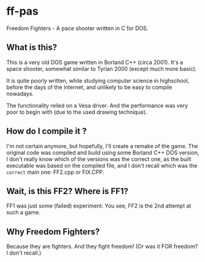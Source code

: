 # ff-pas

Freedom Fighters - A pace shooter written in C for DOS.

## What is this?

This is a very old DOS game written in Borland C++ (circa 2001).
It's a space shooter, somewhat similar to Tyrian 2000 (except much more basic).

It is quite poorly written, while studying computer science in highschool, before the days of the internet, and unlikely to be easy to compile nowadays.

The functionality relied on a Vesa driver. And the performance was very poor to begin with (due to the used drawing technique).

## How do I compile it ?

I'm not certain anymore, but hopefully, I'll create a remake of the game.
The original code was compiled and build using some Borland C++ DOS version, 
I don't really know which of the versions was the correct one, as the built executable was based on the compiled file, and I don't recall which was the `correct` main one: FF2.cpp or FIX.CPP.

## Wait, is this FF2? Where is FF1?

FF1 was just some (failed) experiment. You see, FF2 is the 2nd attempt at such a game.

## Why Freedom Fighters?

Because they are fighters. And they fight freedom!
(Or was it FOR freedom? I don't recall.)
